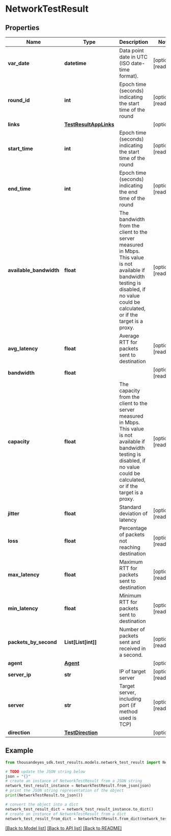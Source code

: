 # NetworkTestResult


## Properties

Name | Type | Description | Notes
------------ | ------------- | ------------- | -------------
**var_date** | **datetime** | Data point date in UTC (ISO date-time format). | [optional] [readonly] 
**round_id** | **int** | Epoch time (seconds) indicating the start time of the round | [optional] [readonly] 
**links** | [**TestResultAppLinks**](TestResultAppLinks.md) |  | [optional] 
**start_time** | **int** | Epoch time (seconds) indicating the start time of the round | [optional] [readonly] 
**end_time** | **int** | Epoch time (seconds) indicating the end time of the round | [optional] [readonly] 
**available_bandwidth** | **float** | The bandwidth from the client to the server measured in Mbps. This value is not available if bandwidth testing is disabled, if no value could be calculated, or if the target is a proxy. | [optional] [readonly] 
**avg_latency** | **float** | Average RTT for packets sent to destination | [optional] [readonly] 
**bandwidth** | **float** |  | [optional] [readonly] 
**capacity** | **float** | The capacity from the client to the server measured in Mbps. This value is not available if bandwidth testing is disabled, if no value could be calculated, or if the target is a proxy. | [optional] [readonly] 
**jitter** | **float** | Standard deviation of latency | [optional] [readonly] 
**loss** | **float** | Percentage of packets not reaching destination | [optional] [readonly] 
**max_latency** | **float** | Maximum RTT for packets sent to destination | [optional] [readonly] 
**min_latency** | **float** | Minimum RTT for packets sent to destination | [optional] [readonly] 
**packets_by_second** | **List[List[int]]** | Number of packets sent and received in a second. | [optional] [readonly] 
**agent** | [**Agent**](Agent.md) |  | [optional] 
**server_ip** | **str** | IP of target server | [optional] [readonly] 
**server** | **str** | Target server, including port (if method used is TCP) | [optional] [readonly] 
**direction** | [**TestDirection**](TestDirection.md) |  | [optional] 

## Example

```python
from thousandeyes_sdk.test_results.models.network_test_result import NetworkTestResult

# TODO update the JSON string below
json = "{}"
# create an instance of NetworkTestResult from a JSON string
network_test_result_instance = NetworkTestResult.from_json(json)
# print the JSON string representation of the object
print(NetworkTestResult.to_json())

# convert the object into a dict
network_test_result_dict = network_test_result_instance.to_dict()
# create an instance of NetworkTestResult from a dict
network_test_result_from_dict = NetworkTestResult.from_dict(network_test_result_dict)
```
[[Back to Model list]](../README.md#documentation-for-models) [[Back to API list]](../README.md#documentation-for-api-endpoints) [[Back to README]](../README.md)


